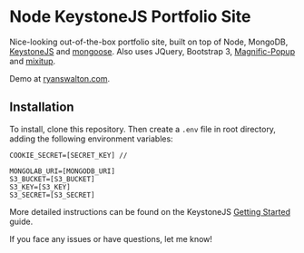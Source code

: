 # Node KeystoneJS Portfolio Site

Nice-looking out-of-the-box portfolio site, built on top of Node, MongoDB, [KeystoneJS](http://keystonejs.com/ "KeystoneJS") and [mongoose](http://keystonejs.com/ "http://mongoosejs.com/"). Also uses JQuery, Bootstrap 3, [Magnific-Popup](https://github.com/dimsemenov/Magnific-Popup "Magnific-Popup") and [mixitup](https://github.com/patrickkunka/mixitup "mixitup").

Demo at [ryanswalton.com](http://www.ryanswalton.com/ "Ryan Walton Portfolio Site").

## Installation

To install, clone this repository. Then create a `.env` file in root directory, adding the following environment variables:

    COOKIE_SECRET=[SECRET_KEY] //

    MONGOLAB_URI=[MONGODB_URI]
    S3_BUCKET=[S3_BUCKET]
    S3_KEY=[S3_KEY]
    S3_SECRET=[S3_SECRET]

More detailed instructions can be found on the KeystoneJS [Getting Started](http://keystonejs.com/docs/getting-started/ "KeystoneJS Getting Started") guide.

If you face any issues or have questions, let me know!
